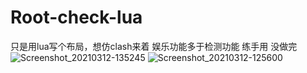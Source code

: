 # Root-check-lua
只是用lua写个布局，想仿clash来着
娱乐功能多于检测功能
练手用 没做完![Screenshot_20210312-135245](https://user-images.githubusercontent.com/63937015/110898465-42fab300-833a-11eb-9abc-6a31eae5f0f7.png)
![Screenshot_20210312-125600](https://user-images.githubusercontent.com/63937015/110898475-47bf6700-833a-11eb-892e-d6241ad43e9f.png)
